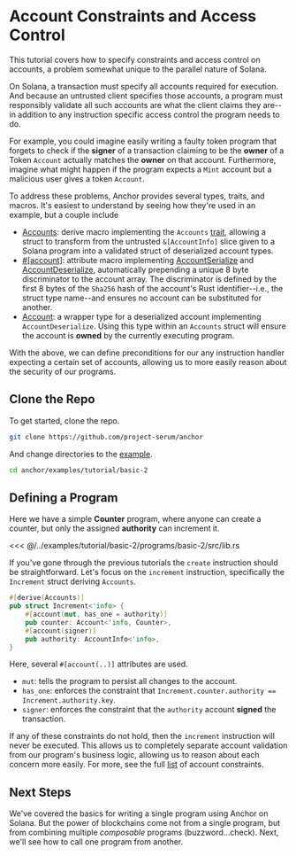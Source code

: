 # Account Constraints and Access Control

This tutorial covers how to specify constraints and access control on accounts, a problem
somewhat unique to the parallel nature of Solana.

On Solana, a transaction must specify all accounts required for execution. And because an untrusted client specifies those accounts, a program must responsibly validate all such accounts are what the client claims they are--in addition to any instruction specific access control the program needs to do.

For example, you could imagine easily writing a faulty token program that forgets to check if the **signer** of a transaction claiming to be the **owner** of a Token `Account` actually matches the **owner** on that account. Furthermore, imagine what might happen if the program expects a `Mint` account but a malicious user gives a token `Account`.

To address these problems, Anchor provides several types, traits, and macros. It's easiest to understand by seeing how they're used in an example, but a couple include

* [Accounts](https://docs.rs/anchor-lang/latest/anchor_lang/derive.Accounts.html): derive macro implementing the `Accounts` [trait](https://docs.rs/anchor-lang/latest/anchor_lang/trait.Accounts.html), allowing a struct to transform
from the untrusted `&[AccountInfo]` slice given to a Solana program into a validated struct
of deserialized account types.
* [#[account]](https://docs.rs/anchor-lang/latest/anchor_lang/attr.account.html): attribute macro implementing [AccountSerialize](https://docs.rs/anchor-lang/latest/anchor_lang/trait.AccountSerialize.html) and [AccountDeserialize](https://docs.rs/anchor-lang/latest/anchor_lang/trait.AnchorDeserialize.html), automatically prepending a unique 8 byte discriminator to the account array. The discriminator is defined by the first 8 bytes of the `Sha256` hash of the account's Rust identifier--i.e., the struct type name--and ensures no account can be substituted for another.
* [Account](https://docs.rs/anchor-lang/latest/anchor_lang/struct.Account.html): a wrapper type for a deserialized account implementing `AccountDeserialize`. Using this type within an `Accounts` struct will ensure the account is **owned** by the currently executing program.

With the above, we can define preconditions for our any instruction handler expecting a certain set of
accounts, allowing us to more easily reason about the security of our programs.

## Clone the Repo

To get started, clone the repo.

```bash
git clone https://github.com/project-serum/anchor
```

And change directories to the [example](https://github.com/project-serum/anchor/tree/master/examples/tutorial/basic-2).

```bash
cd anchor/examples/tutorial/basic-2
```

## Defining a Program

Here we have a simple **Counter** program, where anyone can create a counter, but only the assigned
**authority** can increment it.

<<< @/../examples/tutorial/basic-2/programs/basic-2/src/lib.rs

If you've gone through the previous tutorials the `create` instruction should be straightforward.
Let's focus on the `increment` instruction, specifically the `Increment` struct deriving
`Accounts`.

```rust
#[derive(Accounts)]
pub struct Increment<'info> {
    #[account(mut, has_one = authority)]
    pub counter: Account<'info, Counter>,
    #[account(signer)]
    pub authority: AccountInfo<'info>,
}
```

Here, several `#[account(..)]` attributes are used.

* `mut`: tells the program to persist all changes to the account.
* `has_one`: enforces the constraint that `Increment.counter.authority == Increment.authority.key`.
* `signer`: enforces the constraint that the `authority` account **signed** the transaction.

If any of these constraints do not hold, then the `increment` instruction will never be executed.
This allows us to completely separate account validation from our program's business logic, allowing us
to reason about each concern more easily. For more, see the full [list](https://docs.rs/anchor-lang/latest/anchor_lang/derive.Accounts.html) of account constraints.

## Next Steps

We've covered the basics for writing a single program using Anchor on Solana. But the power of
blockchains come not from a single program, but from combining multiple *composable* programs
(buzzword...check). Next, we'll see how to call one program from another.
